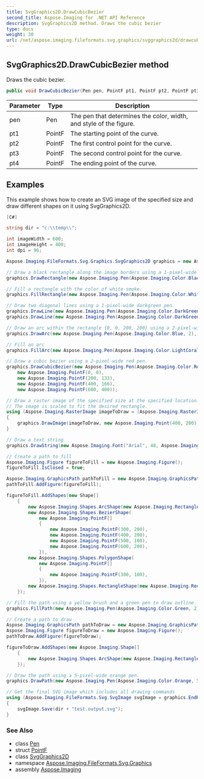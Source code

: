 ```yaml
---
title: SvgGraphics2D.DrawCubicBezier
second_title: Aspose.Imaging for .NET API Reference
description: SvgGraphics2D method. Draws the cubic bezier
type: docs
weight: 30
url: /net/aspose.imaging.fileformats.svg.graphics/svggraphics2d/drawcubicbezier/
---
```

## SvgGraphics2D.DrawCubicBezier method

Draws the cubic bezier.

```csharp
public void DrawCubicBezier(Pen pen, PointF pt1, PointF pt2, PointF pt3, PointF pt4)
```

| Parameter | Type | Description |
| --- | --- | --- |
| pen | Pen | The pen that determines the color, width, and style of the figure. |
| pt1 | PointF | The starting point of the curve. |
| pt2 | PointF | The first control point for the curve. |
| pt3 | PointF | The second control point for the curve. |
| pt4 | PointF | The ending point of the curve. |

## Examples

This example shows how to create an SVG image of the specified size and draw different shapes on it using SvgGraphics2D.

```csharp
[C#]

string dir = "c:\\temp\\";

int imageWidth = 600;
int imageHeight = 400;
int dpi = 96;

Aspose.Imaging.FileFormats.Svg.Graphics.SvgGraphics2D graphics = new Aspose.Imaging.FileFormats.Svg.Graphics.SvgGraphics2D(imageWidth, imageHeight, dpi);

// Draw a black rectangle along the image borders using a 1-pixel-wide black pen.
graphics.DrawRectangle(new Aspose.Imaging.Pen(Aspose.Imaging.Color.Black, 1), 0, 0, imageWidth, imageHeight);

// Fill a rectangle with the color of white-smoke.
graphics.FillRectangle(new Aspose.Imaging.Pen(Aspose.Imaging.Color.WhiteSmoke, 1), new Aspose.Imaging.Brushes.SolidBrush(Aspose.Imaging.Color.WhiteSmoke), 10, 10, 580, 380);

// Draw two diagonal lines using a 1-pixel-wide darkgreen pen.
graphics.DrawLine(new Aspose.Imaging.Pen(Aspose.Imaging.Color.DarkGreen, 1), 0, 0, imageWidth, imageHeight);
graphics.DrawLine(new Aspose.Imaging.Pen(Aspose.Imaging.Color.DarkGreen, 1), 0, imageHeight, imageWidth, 0);

// Draw an arc within the rectangle {0, 0, 200, 200} using a 2-pixel-wide blue pen.
graphics.DrawArc(new Aspose.Imaging.Pen(Aspose.Imaging.Color.Blue, 2), new Aspose.Imaging.Rectangle(0, 0, 200, 200), 90, 270);

// Fill an arc
graphics.FillArc(new Aspose.Imaging.Pen(Aspose.Imaging.Color.LightCoral, 10), new Aspose.Imaging.Brushes.SolidBrush(Aspose.Imaging.Color.LightSkyBlue), new Aspose.Imaging.Rectangle(0, 0, 150, 150), 90, 270);

// Draw a cubic bezier using a 2-pixel-wide red pen.
graphics.DrawCubicBezier(new Aspose.Imaging.Pen(Aspose.Imaging.Color.Red, 2),
    new Aspose.Imaging.PointF(0, 0),
    new Aspose.Imaging.PointF(200, 133),
    new Aspose.Imaging.PointF(400, 166),
    new Aspose.Imaging.PointF(600, 400));

// Draw a raster image of the specified size at the specified location.
// The image is scaled to fit the desired rectangle.
using (Aspose.Imaging.RasterImage imageToDraw = (Aspose.Imaging.RasterImage)Aspose.Imaging.Image.Load(dir + "sample.bmp"))
{
    graphics.DrawImage(imageToDraw, new Aspose.Imaging.Point(400, 200), new Aspose.Imaging.Size(100, 50));
}

// Draw a text string
graphics.DrawString(new Aspose.Imaging.Font("Arial", 48, Aspose.Imaging.FontStyle.Regular), "Hello World!", new Aspose.Imaging.Point(200, 300), Aspose.Imaging.Color.DarkRed);

// Create a path to fill
Aspose.Imaging.Figure figureToFill = new Aspose.Imaging.Figure();
figureToFill.IsClosed = true;

Aspose.Imaging.GraphicsPath pathToFill = new Aspose.Imaging.GraphicsPath();
pathToFill.AddFigure(figureToFill);

figureToFill.AddShapes(new Shape[]
    {
        new Aspose.Imaging.Shapes.ArcShape(new Aspose.Imaging.Rectangle(400, 0, 200, 100), 45, 300),
        new Aspose.Imaging.Shapes.BezierShape(
            new Aspose.Imaging.PointF[]
            {
                new Aspose.Imaging.PointF(300, 200),
                new Aspose.Imaging.PointF(400, 200),
                new Aspose.Imaging.PointF(500, 100),
                new Aspose.Imaging.PointF(600, 200),
            }),
        new Aspose.Imaging.Shapes.PolygonShape(
            new Aspose.Imaging.PointF[]
            {
                new Aspose.Imaging.PointF(300, 100),
            }),
        new Aspose.Imaging.Shapes.RectangleShape(new Aspose.Imaging.RectangleF(0, 100, 200, 200)),
    });

// Fill the path using a yellow brush and a green pen to draw outline
graphics.FillPath(new Aspose.Imaging.Pen(Aspose.Imaging.Color.Green, 2), new Aspose.Imaging.Brushes.SolidBrush(Aspose.Imaging.Color.Yellow), pathToFill);

// Create a path to draw
Aspose.Imaging.GraphicsPath pathToDraw = new Aspose.Imaging.GraphicsPath();
Aspose.Imaging.Figure figureToDraw = new Aspose.Imaging.Figure();
pathToDraw.AddFigure(figureToDraw);

figureToDraw.AddShapes(new Aspose.Imaging.Shape[]
    {
        new Aspose.Imaging.Shapes.ArcShape(new Aspose.Imaging.RectangleF(200, 200, 200, 200), 0, 360),
    });

// Draw the path using a 5-pixel-wide orange pen.
graphics.DrawPath(new Aspose.Imaging.Pen(Aspose.Imaging.Color.Orange, 5), pathToDraw);

// Get the final SVG image which includes all drawing commands
using (Aspose.Imaging.FileFormats.Svg.SvgImage svgImage = graphics.EndRecording())
{
    svgImage.Save(dir + "test.output.svg");
}
```

### See Also

* class [Pen](../../../aspose.imaging/pen/)
* struct [PointF](../../../aspose.imaging/pointf/)
* class [SvgGraphics2D](../)
* namespace [Aspose.Imaging.FileFormats.Svg.Graphics](../../svggraphics2d/)
* assembly [Aspose.Imaging](../../../)


